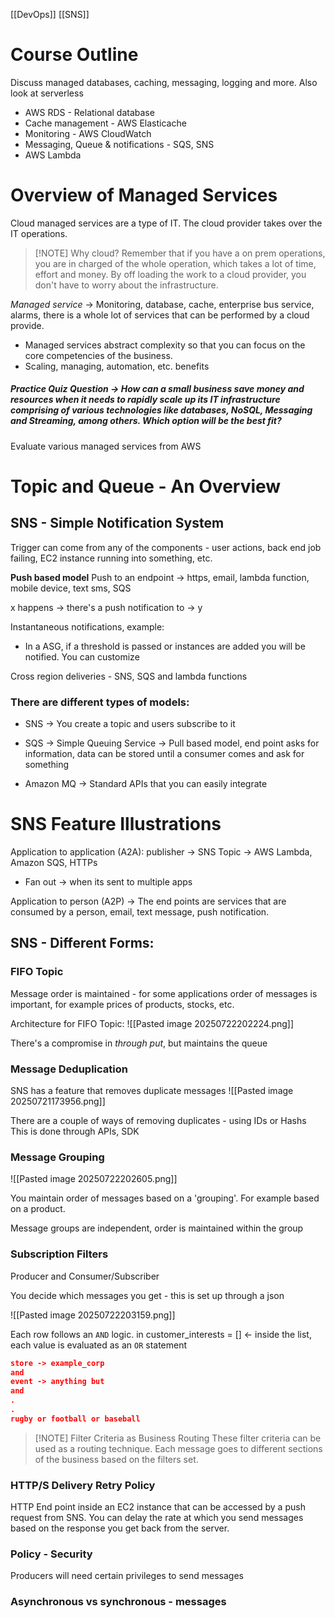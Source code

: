 [[DevOps]] [[SNS]]
# Course Outline 
Discuss managed databases, caching, messaging, logging and more. Also look at serverless

- AWS RDS - Relational database 
- Cache management - AWS Elasticache
- Monitoring - AWS CloudWatch
- Messaging, Queue & notifications - SQS, SNS
- AWS Lambda

# Overview of Managed Services
Cloud managed services are a type of IT. The cloud provider takes over the IT operations. 


> [!NOTE] Why cloud?
> Remember that if you have a on prem operations, you are in charged of the whole operation, which takes a lot of time, effort and money. By off loading the work to a cloud provider, you don't have to worry about the infrastructure.


*Managed service* -> Monitoring, database, cache, enterprise bus service, alarms, there is a whole lot of services that can be performed by a cloud provide.
- Managed services abstract complexity so that you can focus on the core competencies of the business. 
- Scaling, managing, automation, etc. benefits

##### Practice Quiz Question -> How can a small business save money and resources when it needs to rapidly scale up its IT infrastructure comprising of various technologies like databases, NoSQL, Messaging and Streaming, among others. Which option will be the best fit?
Evaluate various managed services from AWS


# Topic and Queue - An Overview
## SNS - Simple Notification System
Trigger can come from any of the components - user actions, back end job failing, EC2 instance running into something, etc. 

**Push based model**
Push to an endpoint -> https, email, lambda function, mobile device, text sms, SQS

x happens -> there's a push notification to -> y 

Instantaneous notifications, example:
- In a ASG, if a threshold is passed or instances are added you will be notified. You can customize

Cross region deliveries - SNS, SQS and lambda functions

### There are different types of models:

- SNS -> You create a topic and users subscribe to it

- SQS -> Simple Queuing Service -> Pull based model, end point asks for information, data can be stored until a consumer comes and ask for something

- Amazon MQ -> Standard APIs that you can easily integrate 

# SNS Feature Illustrations

Application to application (A2A): publisher -> SNS Topic -> AWS Lambda, Amazon SQS, HTTPs
- Fan out -> when its sent to multiple apps

Application to person (A2P) -> The end points are services that are consumed by a person, email, text message, push notification. 

## SNS - Different Forms:
### FIFO Topic 
Message order is maintained - for some applications order of messages is important, for example prices of products, stocks, etc. 

Architecture for FIFO Topic:
![[Pasted image 20250722202224.png]]

There's a compromise in *through put*, but maintains the queue

### Message Deduplication 

SNS has a feature that removes duplicate messages
![[Pasted image 20250721173956.png]]

There are a couple of ways of removing duplicates - using IDs or Hashs This is done through APIs, SDK

### Message Grouping
![[Pasted image 20250722202605.png]]

You maintain order of messages based on a 'grouping'. For example based on a product.

Message groups are independent, order is maintained within the group


### Subscription Filters
Producer and Consumer/Subscriber 

You decide which messages you get - this is set up through a json

![[Pasted image 20250722203159.png]]

Each row follows an `AND` logic. in customer_interests = [] <- inside the list, each value is evaluated as an `OR` statement

```json
store -> example_corp
and
event -> anything but
and
.
.
rugby or football or baseball
```


> [!NOTE] Filter Criteria as Business Routing
> These filter criteria can be used as a routing technique. Each message goes to different sections of the business based on the filters set. 

### HTTP/S Delivery Retry Policy 
 
HTTP End point inside an EC2 instance that can be accessed by a push request from SNS. You can delay the rate at which you send messages based on the response you get back from the server. 

### Policy - Security
Producers will need certain privileges to send messages  


### Asynchronous vs synchronous - messages



